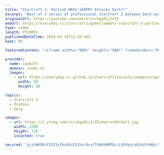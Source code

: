 ```yaml
---
title: "StarCraft 2: PartinG MASS SENTRY Attacks Dark?!"
excerpt: "Best-of-3 series of professional StarCraft 2 between Dark and PartinG. This series was played in the ESL Open Cup for the North American server. In this match of SC2 the Protoss player decides to play old-school strategies versus one of the best Zergs in the world.  Support my work: https://patreon.com/lowkotv"
originalUrl: https://youtube.com/watch?v=v5gyRij2nTE
webUrl: https://everyday.cc/starcraft2/game/lowkotv-starcraft-2-parting-mass-sentry-attacks-dark/
type: video
length: PT20M2S
publishedDateTime: 2024-03-18T11:26:44Z
heat: 95

featuredContent: "<iframe width=\"800\" height=\"500\" frameborder=\"0\" src=\"https://www.youtube.com/embed/v5gyRij2nTE\" allow=\"accelerometer; autoplay; encrypted-media; gyroscope; picture-in-picture\" allowfullscreen></iframe>"

provider:
  name: LowkoTV
  domain: lowko.tv
  images:
    - url: https://everyday-cc.github.io/starcraft2/assets/images/organizations/lowko.tv-50x50.jpg
      width: 50
      height: 50

topics:
  - StarCraft 2
  - Protoss
  - Zerg

images:
  - url: https://i.ytimg.com/vi/v5gyRij2nTE/maxresdefault.jpg
    width: 1280
    height: 720
    isCached: true

secured: "yiz3WK9biFVZI1yfkukEsES2hu/0xvCTnN6xNMPQc/LdhPpoja02mjP+WNjc7ODlMBDUy2Jq+dhV4r0x9TuytXZMMqcdFgOkR2tWXssArHBEjG1Z58Gh+uTbuASX8n+RC5vxAGCd6GTLn/HpClfLbazLz3ZoawqAe8tY7i/tyeX86CVCItTY3s0NTJFvGTp+Cnesk6kkJDR6Go7Gw1XnV8h0qGZQj1i1izhFmnWGRDXaNPFiqMCz56wsV8xQlVcV6nD2m9RQUCOLGOP2rG6PXnL+xdt0Y2MfsEY59W0YA1CzvpzF3IeJ9fOyVcz2inC9WF/sH1oRLXryU8aKYe/g8+BKT61w2FhzHsgAhqVEBNosnSxrs5dBYimJeudGSN9NfP6qdmBFvCeHksiXhxeZGwnEGZWrbRjIqbdIWLsZ2TA=;0CYWKmNarSPDRwtDU/pFjQ=="
---
```


